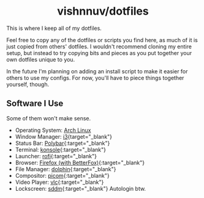 <h1 align="center">vishnnuv/dotfiles</h1>

This is where I keep all of my dotfiles.

Feel free to copy any of the dotfiles or scripts you find here, as much of it is just copied from others' dotfiles. I wouldn't recommend cloning my entire setup, but instead to try copying bits and pieces as you put together your own dotfiles unique to you.

In the future I'm planning on adding an install script to make it easier for others to use my configs. For now, you'll have to piece things together yourself, though.

## Software I Use

Some of them won't make sense.

- Operating System: [Arch Linux](https://archlinux.org/)
- Window Manager: [i3](https://github.com/i3/i3){target="_blank"} 
- Status Bar: [Polybar](https://github.com/polybar/polybar){:target="_blank"} 
- Terminal: [konsole](https://github.com/KDE/konsole){:target="_blank"} 
- Launcher: [rofi](https://github.com/davatorium/rofi){:target="_blank"} 
- Browser: [Firefox (with BetterFox)](https://github.com/yokoffing/BetterFox){:target="_blank"} 
- File Manager: [dolphin](https://github.com/KDE/dolphin){:target="_blank"} 
- Compositor: [picom](https://github.com/yshui/picom){:target="_blank"} 
- Video Player: [vlc](https://github.com/videolan/vlc){:target="_blank"} 
- Lockscreen: [sddm](https://github.com/sddm/sddm){:target="_blank"}  Autologin btw.
